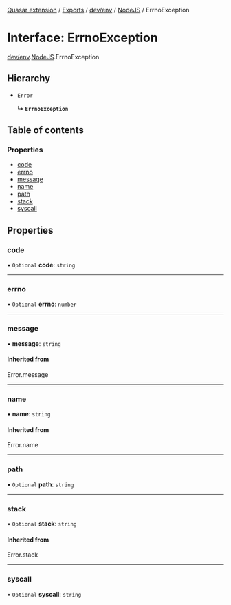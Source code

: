 [Quasar extension](../index.md) / [Exports](../modules.md) / [dev/env](../modules/dev_env.md) / [NodeJS](../modules/dev_env.NodeJS.md) / ErrnoException

# Interface: ErrnoException

[dev/env](../modules/dev_env.md).[NodeJS](../modules/dev_env.NodeJS.md).ErrnoException

## Hierarchy

- `Error`

  ↳ **`ErrnoException`**

## Table of contents

### Properties

- [code](dev_env.NodeJS.ErrnoException.md#code)
- [errno](dev_env.NodeJS.ErrnoException.md#errno)
- [message](dev_env.NodeJS.ErrnoException.md#message)
- [name](dev_env.NodeJS.ErrnoException.md#name)
- [path](dev_env.NodeJS.ErrnoException.md#path)
- [stack](dev_env.NodeJS.ErrnoException.md#stack)
- [syscall](dev_env.NodeJS.ErrnoException.md#syscall)

## Properties

### code

• `Optional` **code**: `string`

___

### errno

• `Optional` **errno**: `number`

___

### message

• **message**: `string`

#### Inherited from

Error.message

___

### name

• **name**: `string`

#### Inherited from

Error.name

___

### path

• `Optional` **path**: `string`

___

### stack

• `Optional` **stack**: `string`

#### Inherited from

Error.stack

___

### syscall

• `Optional` **syscall**: `string`
